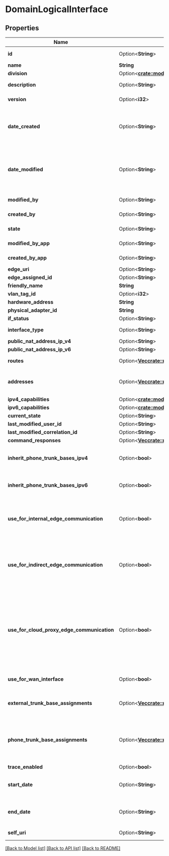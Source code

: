 # DomainLogicalInterface

## Properties

Name | Type | Description | Notes
------------ | ------------- | ------------- | -------------
**id** | Option<**String**> | The globally unique identifier for the object. | [optional][readonly]
**name** | **String** | The name of the entity. | 
**division** | Option<[**crate::models::Division**](Division.md)> |  | [optional]
**description** | Option<**String**> | The resource's description. | [optional]
**version** | Option<**i32**> | The current version of the resource. | [optional]
**date_created** | Option<**String**> | The date the resource was created. Date time is represented as an ISO-8601 string. For example: yyyy-MM-ddTHH:mm:ss[.mmm]Z | [optional]
**date_modified** | Option<**String**> | The date of the last modification to the resource. Date time is represented as an ISO-8601 string. For example: yyyy-MM-ddTHH:mm:ss[.mmm]Z | [optional]
**modified_by** | Option<**String**> | The ID of the user that last modified the resource. | [optional]
**created_by** | Option<**String**> | The ID of the user that created the resource. | [optional]
**state** | Option<**String**> | Indicates if the resource is active, inactive, or deleted. | [optional][readonly]
**modified_by_app** | Option<**String**> | The application that last modified the resource. | [optional]
**created_by_app** | Option<**String**> | The application that created the resource. | [optional]
**edge_uri** | Option<**String**> |  | [optional]
**edge_assigned_id** | Option<**String**> |  | [optional]
**friendly_name** | **String** | Friendly Name | 
**vlan_tag_id** | Option<**i32**> |  | [optional]
**hardware_address** | **String** | Hardware Address | 
**physical_adapter_id** | **String** | Physical Adapter Id | 
**if_status** | Option<**String**> |  | [optional]
**interface_type** | Option<**String**> | The type of this network interface. | [optional][readonly]
**public_nat_address_ip_v4** | Option<**String**> | IPv4 NENT IP Address | [optional]
**public_nat_address_ip_v6** | Option<**String**> | IPv6 NENT IP Address | [optional]
**routes** | Option<[**Vec<crate::models::DomainNetworkRoute>**](DomainNetworkRoute.md)> | The list of routes assigned to this interface. | [optional]
**addresses** | Option<[**Vec<crate::models::DomainNetworkAddress>**](DomainNetworkAddress.md)> | The list of IP addresses on this interface.  Priority of dns addresses are based on order in the list. | [optional]
**ipv4_capabilities** | Option<[**crate::models::DomainCapabilities**](DomainCapabilities.md)> |  | [optional]
**ipv6_capabilities** | Option<[**crate::models::DomainCapabilities**](DomainCapabilities.md)> |  | [optional]
**current_state** | Option<**String**> |  | [optional]
**last_modified_user_id** | Option<**String**> |  | [optional]
**last_modified_correlation_id** | Option<**String**> |  | [optional]
**command_responses** | Option<[**Vec<crate::models::DomainNetworkCommandResponse>**](DomainNetworkCommandResponse.md)> |  | [optional]
**inherit_phone_trunk_bases_ipv4** | Option<**bool**> | The IPv4 phone trunk base assignment will be inherited from the Edge Group. | [optional]
**inherit_phone_trunk_bases_ipv6** | Option<**bool**> | The IPv6 phone trunk base assignment will be inherited from the Edge Group. | [optional]
**use_for_internal_edge_communication** | Option<**bool**> | This interface will be used for all internal edge-to-edge communication using settings from the edgeTrunkBaseAssignment on the Edge Group. | [optional]
**use_for_indirect_edge_communication** | Option<**bool**> | Site Interconnects using the \"Indirect\" method will communicate using the Public IP Address specified on the interface. Use this option when a NAT enabled firewall is between the Edge and the far end. | [optional]
**use_for_cloud_proxy_edge_communication** | Option<**bool**> | Site Interconnects using the \"Cloud Proxy\" method will broker the connection between them with a Cloud Proxy. This method is required for connections between one or more Sites using Cloud Media, but can optionally be used between two premises Sites if Direct or Indirect are not an option. | [optional]
**use_for_wan_interface** | Option<**bool**> | This interface will be used for all communication with the internet. | [optional][readonly]
**external_trunk_base_assignments** | Option<[**Vec<crate::models::TrunkBaseAssignment>**](TrunkBaseAssignment.md)> | External trunk base settings to use for external communication from this interface. | [optional]
**phone_trunk_base_assignments** | Option<[**Vec<crate::models::TrunkBaseAssignment>**](TrunkBaseAssignment.md)> | Phone trunk base settings to use for phone communication from this interface.  These settings will be ignored when \"inheritPhoneTrunkBases\" is true. | [optional]
**trace_enabled** | Option<**bool**> |  | [optional]
**start_date** | Option<**String**> | Date time is represented as an ISO-8601 string. For example: yyyy-MM-ddTHH:mm:ss[.mmm]Z | [optional]
**end_date** | Option<**String**> | Date time is represented as an ISO-8601 string. For example: yyyy-MM-ddTHH:mm:ss[.mmm]Z | [optional]
**self_uri** | Option<**String**> | The URI for this object | [optional][readonly]

[[Back to Model list]](../README.md#documentation-for-models) [[Back to API list]](../README.md#documentation-for-api-endpoints) [[Back to README]](../README.md)


